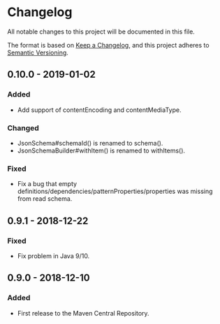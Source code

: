# Changelog
All notable changes to this project will be documented in this file.

The format is based on [Keep a Changelog](https://keepachangelog.com/en/1.0.0/),
and this project adheres to [Semantic Versioning](https://semver.org/spec/v2.0.0.html).

## 0.10.0 - 2019-01-02
### Added
- Add support of contentEncoding and contentMediaType.

### Changed
- JsonSchema#schemaId() is renamed to schema().
- JsonSchemaBuilder#withItem() is renamed to withItems().

### Fixed
- Fix a bug that empty definitions/dependencies/patternProperties/properties was missing from read schema.

## 0.9.1 - 2018-12-22
### Fixed
- Fix problem in Java 9/10.

## 0.9.0 - 2018-12-10
### Added
- First release to the Maven Central Repository.
